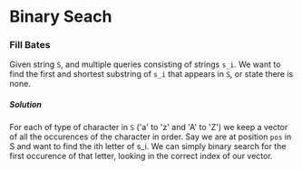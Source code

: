 
# Binary Seach

### Fill Bates

Given string `S`, and multiple queries consisting of strings `s_i`. We want to find the first and shortest substring of `s_i` that appears in `S`, or state there is none.

##### Solution

For each of type of character in `S` ('a' to 'z' and 'A' to 'Z') we keep a vector of all the occurences of the character in order. Say we are at position `pos` in S and want to find the ith letter of s_i. We can simply binary search for the first occurence of that letter, looking in the correct index of our vector. 
